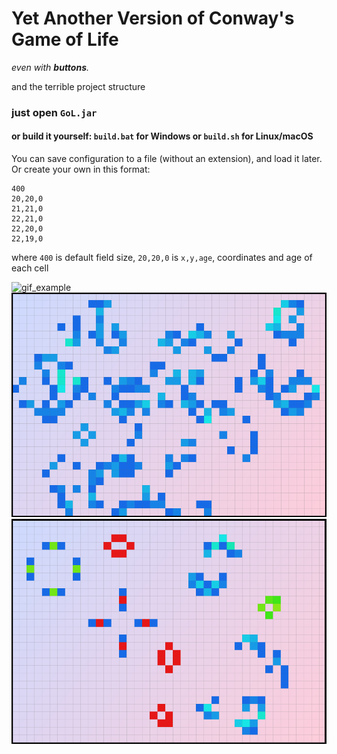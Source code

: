 # Yet Another Version of Conway's Game of Life
*even with ***buttons***.*

and the terrible project structure

### just open ```GoL.jar```

#### or build it yourself: ```build.bat``` for Windows or ```build.sh``` for Linux/macOS

You can save configuration to
a file (without an extension), and load it later. Or create your own in this format:

```
400
20,20,0
21,21,0
22,21,0
22,20,0
22,19,0
```

where ```400``` is default field size, ```20,20,0``` is ```x,y,age```, coordinates and age of each cell

![gif_example](images/example.gif)
![screenshot 1](images/image.png)
![screenshot 2](images/image2.png)
